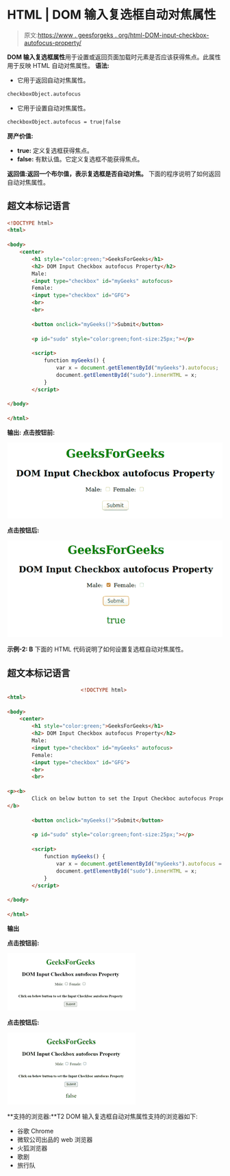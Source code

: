 # HTML | DOM 输入复选框自动对焦属性

> 原文:[https://www . geesforgeks . org/html-DOM-input-checkbox-autofocus-property/](https://www.geeksforgeeks.org/html-dom-input-checkbox-autofocus-property/)

**DOM 输入复选框属性**用于设置或返回页面加载时元素是否应该获得焦点。此属性用于反映 HTML 自动对焦属性。
**语法:**

*   它用于返回自动对焦属性。

```html
checkboxObject.autofocus
```

*   它用于设置自动对焦属性。

```html
checkboxObject.autofocus = true|false
```

**房产价值:**

*   **true:** 定义复选框获得焦点。
*   **false:** 有默认值。它定义复选框不能获得焦点。

**返回值:**返回一个布尔值，表示**复选框是否自动对焦。**
下面的程序说明了如何返回自动对焦属性。

## 超文本标记语言

```html
<!DOCTYPE html>
<html>

<body>
    <center>
        <h1 style="color:green;">GeeksForGeeks</h1>
        <h2> DOM Input Checkbox autofocus Property</h2>
        Male:
        <input type="checkbox" id="myGeeks" autofocus>
        Female:
        <input type="checkbox" id="GFG">
        <br>
        <br>

        <button onclick="myGeeks()">Submit</button>

        <p id="sudo" style="color:green;font-size:25px;"></p>

        <script>
            function myGeeks() {
                var x = document.getElementById("myGeeks").autofocus;
                document.getElementById("sudo").innerHTML = x;
            }
        </script>

</body>

</html>
```

**输出:**
**点击按钮前:**

![](img/36e5a5cc87bfbceea74897f62dd2358f.png)

**点击按钮后:**

![](img/69aae2536c957f11b3c553854cce3919.png)

**示例-2: B** 下面的 HTML 代码说明了如何设置复选框自动对焦属性。

## 超文本标记语言

```html
                        <!DOCTYPE html>
<html>

<body>
    <center>
        <h1 style="color:green;">GeeksForGeeks</h1>
        <h2> DOM Input Checkbox autofocus Property</h2>
        Male:
        <input type="checkbox" id="myGeeks" autofocus>
        Female:
        <input type="checkbox" id="GFG">
        <br>
        <br>

<p><b>
        Click on below button to set the Input Checkboc autofocus Property </p>
</b>

        <button onclick="myGeeks()">Submit</button>

        <p id="sudo" style="color:green;font-size:25px;"></p>

        <script>
            function myGeeks() {
                var x = document.getElementById("myGeeks").autofocus = "false";
                document.getElementById("sudo").innerHTML = x;
            }
        </script>

</body>

</html>
```

**输出**

**点击按钮前:**

![](img/6f04fa56b75623121d10d15b4df5b9f1.png)

**点击按钮后:**

![](img/1da9f0dc8c8ba26e97ed1d1e3e4f98a2.png)

**支持的浏览器:**T2 DOM 输入复选框自动对焦属性支持的浏览器如下:

*   谷歌 Chrome
*   微软公司出品的 web 浏览器
*   火狐浏览器
*   歌剧
*   旅行队
